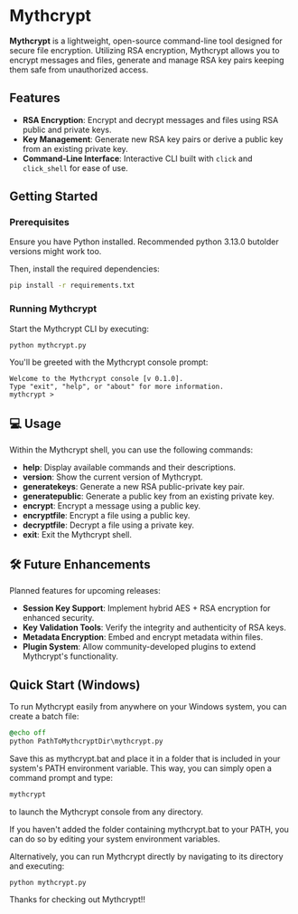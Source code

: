# Mythcrypt

**Mythcrypt** is a lightweight, open-source command-line tool designed for secure file encryption. Utilizing RSA encryption, Mythcrypt allows you to encrypt messages and files, generate and manage RSA key pairs keeping them safe from unauthorized access.

## Features

- **RSA Encryption**: Encrypt and decrypt messages and files using RSA public and private keys.
- **Key Management**: Generate new RSA key pairs or derive a public key from an existing private key.
- **Command-Line Interface**: Interactive CLI built with `click` and `click_shell` for ease of use.

## Getting Started

### Prerequisites

Ensure you have Python installed. Recommended python 3.13.0 butolder versions might work too. 

Then, install the required dependencies:

```bash
pip install -r requirements.txt
```

### Running Mythcrypt
Start the Mythcrypt CLI by executing:

```bash
python mythcrypt.py
```

You'll be greeted with the Mythcrypt console prompt:
```plaintext
Welcome to the Mythcrypt console [v 0.1.0].
Type "exit", "help", or "about" for more information.
mythcrypt >
```


## 💻 Usage
Within the Mythcrypt shell, you can use the following commands:

- **help**: Display available commands and their descriptions.
- **version**: Show the current version of Mythcrypt.
- **generatekeys**: Generate a new RSA public-private key pair.
- **generatepublic**: Generate a public key from an existing private key.
- **encrypt**: Encrypt a message using a public key.
- **encryptfile**: Encrypt a file using a public key.
- **decryptfile**: Decrypt a file using a private key.
- **exit**: Exit the Mythcrypt shell.

## 🛠️ Future Enhancements
Planned features for upcoming releases:

- **Session Key Support**: Implement hybrid AES + RSA encryption for enhanced security.
- **Key Validation Tools**: Verify the integrity and authenticity of RSA keys.
- **Metadata Encryption**: Embed and encrypt metadata within files.
- **Plugin System**: Allow community-developed plugins to extend Mythcrypt's functionality.


## Quick Start (Windows)

To run Mythcrypt easily from anywhere on your Windows system, you can create a batch file:

```bat
@echo off
python PathToMythcryptDir\mythcrypt.py
```
Save this as mythcrypt.bat and place it in a folder that is included in your system's PATH environment variable. This way, you can simply open a command prompt and type:

```bash
mythcrypt
```

to launch the Mythcrypt console from any directory.

If you haven't added the folder containing mythcrypt.bat to your PATH, you can do so by editing your system environment variables.

Alternatively, you can run Mythcrypt directly by navigating to its directory and executing:

```bash
python mythcrypt.py
```




Thanks for checking out Mythcrypt!!

